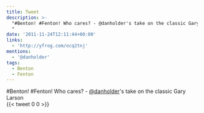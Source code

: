 ```yaml
---
title: Tweet
description: >-
  "#Benton! #Fenton! Who cares? - @danholder's take on the classic Gary Larson 
  "
date: '2011-11-24T12:11:44+00:00'
links:
  - 'http://yfrog.com/ocq2tnj'
mentions:
  - '@danholder'
tags:
  - Benton
  - Fenton
---
```

#Benton! #Fenton! Who cares? - [@danholder](https://twitter.com/@danholder)'s take on the classic Gary Larson  
      {{< tweet 0 0 >}}
    
